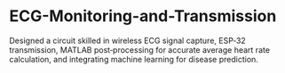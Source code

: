 # ECG-Monitoring-and-Transmission
Designed a circuit skilled in wireless ECG signal capture, ESP‐32 transmission, MATLAB post‐processing for accurate average heart rate calculation, and integrating machine learning for disease prediction.
